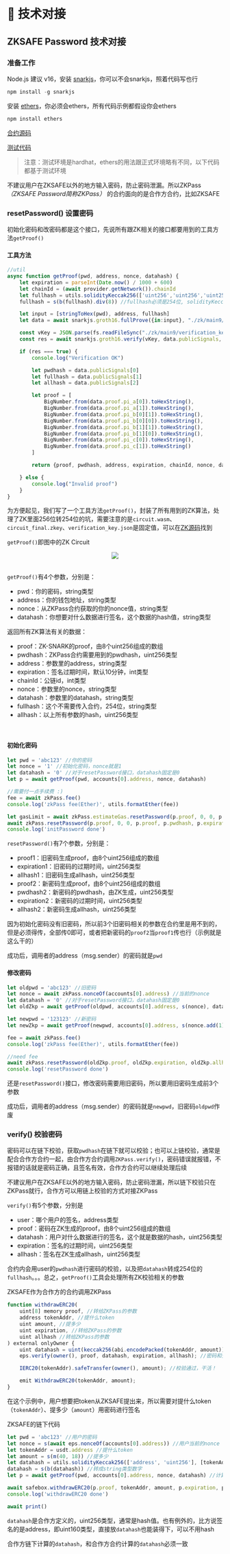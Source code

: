 # 🤖 技术对接
## ZKSAFE Password 技术对接

### 准备工作
Node.js 建议 v16，安装 [snarkjs](https://github.com/iden3/snarkjs)，你可以不会snarkjs，照着代码写也行
```javascript
npm install -g snarkjs
```
安装 [ethers](https://docs.ethers.io/v5/getting-started/)，你必须会ethers，所有代码示例都假设你会ethers
```javascript
npm install ethers
```
[合约源码](https://github.com/ZKSAFE/all-contracts/tree/main/contracts/zkpass)

[测试代码](https://github.com/ZKSAFE/all-contracts/blob/main/test/ZKPass-test.js)

>注意：测试环境是hardhat，ethers的用法跟正式环境略有不同，以下代码都基于测试环境

不建议用户在ZKSAFE以外的地方输入密码，防止密码泄漏。所以ZKPass *（ZKSAFE Password简称ZKPass）* 的合约面向的是合作方合约，比如ZKSAFE
<br>

### resetPassword() 设置密码
初始化密码和改密码都是这个接口，先说所有跟ZK相关的接口都要用到的工具方法`getProof()`

#### 工具方法
```javascript
//util
async function getProof(pwd, address, nonce, datahash) {
    let expiration = parseInt(Date.now() / 1000 + 600)
    let chainId = (await provider.getNetwork()).chainId
    let fullhash = utils.solidityKeccak256(['uint256','uint256','uint256','uint256'], [expiration, chainId, nonce, datahash])
    fullhash = s(b(fullhash).div(8)) //fullhash必须是254位, solidityKeccak256是256位，所以要转换

    let input = [stringToHex(pwd), address, fullhash]
    let data = await snarkjs.groth16.fullProve({in:input}, "./zk/main9/circuit_js/circuit.wasm", "./zk/main9/circuit_final.zkey")

    const vKey = JSON.parse(fs.readFileSync("./zk/main9/verification_key.json"))
    const res = await snarkjs.groth16.verify(vKey, data.publicSignals, data.proof)

    if (res === true) {
        console.log("Verification OK")

        let pwdhash = data.publicSignals[0]
        let fullhash = data.publicSignals[1]
        let allhash = data.publicSignals[2]

        let proof = [
            BigNumber.from(data.proof.pi_a[0]).toHexString(),
            BigNumber.from(data.proof.pi_a[1]).toHexString(),
            BigNumber.from(data.proof.pi_b[0][1]).toHexString(),
            BigNumber.from(data.proof.pi_b[0][0]).toHexString(),
            BigNumber.from(data.proof.pi_b[1][1]).toHexString(),
            BigNumber.from(data.proof.pi_b[1][0]).toHexString(),
            BigNumber.from(data.proof.pi_c[0]).toHexString(),
            BigNumber.from(data.proof.pi_c[1]).toHexString()
        ]

        return {proof, pwdhash, address, expiration, chainId, nonce, datahash, fullhash, allhash}

    } else {
        console.log("Invalid proof")
    }
}
```

为方便起见，我们写了一个工具方法`getProof()`，封装了所有用到的ZK算法，处理了ZK里面256位转254位的坑，需要注意的是`circuit.wasm`、`circuit_final.zkey`、`verification_key.json`是固定值，可以在[ZK源码](https://github.com/ZKSAFE/all-contracts/tree/main/zk)找到

`getProof()`即图中的ZK Circuit
<br>
<div align="center"><img src="../images/zkpass-1.png"></div>
<br>

`getProof()`有4个参数，分别是：

* pwd：你的密码，string类型
* address：你的钱包地址，string类型
* nonce：从ZKPass合约获取的你的nonce值，string类型
* datahash：你想要对什么数据进行签名，这个数据的hash值，string类型

返回所有ZK算法有关的数据：

* proof：ZK-SNARK的proof，由8个uint256组成的数组
* pwdhash：ZKPass合约需要用到的pwdhash，uint256类型
* address：参数里的address，string类型
* expiration：签名过期时间，默认10分钟，int类型
* chainId：公链id，int类型
* nonce：参数里的nonce，string类型
* datahash：参数里的datahash，string类型
* fullhash：这个不需要传入合约，254位，string类型
* allhash：以上所有参数的hash，uint256类型
<br>



#### 初始化密码

```javascript
let pwd = 'abc123' //你的密码
let nonce = '1' //初始化密码，nonce就是1
let datahash = '0' //对于resetPassword接口，datahash固定是0
let p = await getProof(pwd, accounts[0].address, nonce, datahash)

//需要付一点手续费 :)
fee = await zkPass.fee()
console.log('zkPass fee(Ether)', utils.formatEther(fee))

let gasLimit = await zkPass.estimateGas.resetPassword(p.proof, 0, 0, p.proof, p.pwdhash, p.expiration, p.allhash, {value: fee})
await zkPass.resetPassword(p.proof, 0, 0, p.proof, p.pwdhash, p.expiration, p.allhash, {value: fee, gasLimit})
console.log('initPassword done')
```

`resetPassword()`有7个参数，分别是：

* proof1：旧密码生成proof，由8个uint256组成的数组
* expiration1：旧密码的过期时间，uint256类型
* allhash1：旧密码生成allhash，uint256类型
* proof2：新密码生成proof，由8个uint256组成的数组
* pwdhash2：新密码的pwdhash，由ZK生成，uint256类型
* expiration2：新密码的过期时间，uint256类型
* allhash2：新密码生成allhash，uint256类型

因为初始化密码没有旧密码，所以前3个旧密码相关的参数在合约里是用不到的，但是必须得传，全部传0即可，或者把新密码的`proof2`当`proof1`传也行（示例就是这么干的）

成功后，调用者的address（msg.sender）的密码就是`pwd`
<br>

#### 修改密码

```javascript
let oldpwd = 'abc123' //旧密码
let nonce = await zkPass.nonceOf(accounts[0].address) //当前的nonce
let datahash = '0' //对于resetPassword接口，datahash固定是0
let oldZkp = await getProof(oldpwd, accounts[0].address, s(nonce), datahash) //旧密码的proof

let newpwd = '123123' //新密码
let newZkp = await getProof(newpwd, accounts[0].address, s(nonce.add(1)/**新密码的nonce+1*/), datahash) //新密码的proof

fee = await zkPass.fee()
console.log('zkPass fee(Ether)', utils.formatEther(fee))

//need fee
await zkPass.resetPassword(oldZkp.proof, oldZkp.expiration, oldZkp.allhash, newZkp.proof, newZkp.pwdhash, newZkp.expiration, newZkp.allhash, {value: fee})
console.log('resetPassword done')
```

还是`resetPassword()`接口，修改密码需要用旧密码，所以要用旧密码生成前3个参数

成功后，调用者的address（msg.sender）的密码就是`newpwd`，旧密码`oldpwd`作废
<br>

### verify() 校验密码
密码可以在链下校验，获取`pwdhash`在链下就可以校验；也可以上链校验，通常是配合合作方合约一起，由合作方合约调用`ZKPass.verify()`，密码错误就报错，不报错的话就是密码正确，且签名有效，合作方合约可以继续处理后续

不建议用户在ZKSAFE以外的地方输入密码，防止密码泄漏，所以链下校验只在ZKPass就行，合作方可以用链上校验的方式对接ZKPass

`verify()`有5个参数，分别是

* user：哪个用户的签名，address类型
* proof：密码在ZK生成的proof，由8个uint256组成的数组
* datahash：用户对什么数据进行的签名，这个就是数据的hash，uint256类型
* expiration：签名的过期时间，uint256类型
* allhash：签名在ZK生成allhash，uint256类型

合约内会用user的`pwdhash`进行密码的校验，以及把`datahash`转成254位的`fullhash`。。。总之，`getProof()`工具会处理所有ZK校验相关的参数

ZKSAFE作为合作方的合约调用ZKPass
```javascript
function withdrawERC20(
    uint[8] memory proof, //转给ZKPass的参数
    address tokenAddr, //提什么token
    uint amount, //提多少
    uint expiration, //转给ZKPass的参数
    uint allhash //转给ZKPass的参数
) external onlyOwner {
    uint datahash = uint(keccak256(abi.encodePacked(tokenAddr, amount))); //计算datahash
    eps.verify(owner(), proof, datahash, expiration, allhash); //密码和签名的校验

    IERC20(tokenAddr).safeTransfer(owner(), amount); //校验通过，干活！

    emit WithdrawERC20(tokenAddr, amount);
}
```
在这个示例中，用户想要把token从ZKSAFE提出来，所以需要对提什么token（`tokenAddr`）、提多少（`amount`）用密码进行签名

ZKSAFE的链下代码
```javascript
let pwd = 'abc123' //用户的密码
let nonce = s(await eps.nonceOf(accounts[0].address)) //用户当前的nonce
let tokenAddr = usdt.address //提什么token
let amount = s(m(40, 18)) //提多少
let datahash = utils.solidityKeccak256(['address', 'uint256'], [tokenAddr, amount]) //计算datahash
datahash = s(b(datahash)) //转成string类型数字
let p = await getProof(pwd, accounts[0].address, nonce, datahash) //计算ZK Proof

await safebox.withdrawERC20(p.proof, tokenAddr, amount, p.expiration, p.allhash) //调用合约，提款
console.log('withdrawERC20 done')

await print()
```

`datahash`是合作方定义的，uint256类型，通常是hash值。也有例外的，比方说签名的是address，即uint160类型，直接放`datahash`也能装得下，可以不用hash

合作方链下计算的`datahash`，和合作方合约计算的`datahash`必须一致
